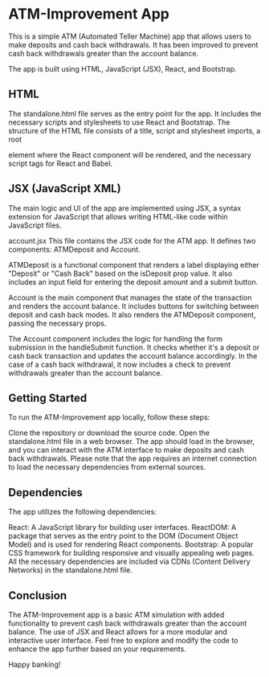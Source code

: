 
# ATM-Improvement App
This is a simple ATM (Automated Teller Machine) app that allows users to make deposits and cash back withdrawals. It has been improved to prevent cash back withdrawals greater than the account balance.

The app is built using HTML, JavaScript (JSX), React, and Bootstrap.

## HTML
The standalone.html file serves as the entry point for the app. It includes the necessary scripts and stylesheets to use React and Bootstrap. The structure of the HTML file consists of a title, script and stylesheet imports, a root <div> element where the React component will be rendered, and the necessary script tags for React and Babel.

## JSX (JavaScript XML)
The main logic and UI of the app are implemented using JSX, a syntax extension for JavaScript that allows writing HTML-like code within JavaScript files.

account.jsx
This file contains the JSX code for the ATM app. It defines two components: ATMDeposit and Account.

ATMDeposit is a functional component that renders a label displaying either "Deposit" or "Cash Back" based on the isDeposit prop value. It also includes an input field for entering the deposit amount and a submit button.

Account is the main component that manages the state of the transaction and renders the account balance. It includes buttons for switching between deposit and cash back modes. It also renders the ATMDeposit component, passing the necessary props.

The Account component includes the logic for handling the form submission in the handleSubmit function. It checks whether it's a deposit or cash back transaction and updates the account balance accordingly. In the case of a cash back withdrawal, it now includes a check to prevent withdrawals greater than the account balance.

## Getting Started
To run the ATM-Improvement app locally, follow these steps:

Clone the repository or download the source code.
Open the standalone.html file in a web browser.
The app should load in the browser, and you can interact with the ATM interface to make deposits and cash back withdrawals.
Please note that the app requires an internet connection to load the necessary dependencies from external sources.

## Dependencies
The app utilizes the following dependencies:

React: A JavaScript library for building user interfaces.
ReactDOM: A package that serves as the entry point to the DOM (Document Object Model) and is used for rendering React components.
Bootstrap: A popular CSS framework for building responsive and visually appealing web pages.
All the necessary dependencies are included via CDNs (Content Delivery Networks) in the standalone.html file.

## Conclusion
The ATM-Improvement app is a basic ATM simulation with added functionality to prevent cash back withdrawals greater than the account balance. The use of JSX and React allows for a more modular and interactive user interface. Feel free to explore and modify the code to enhance the app further based on your requirements.

Happy banking!
